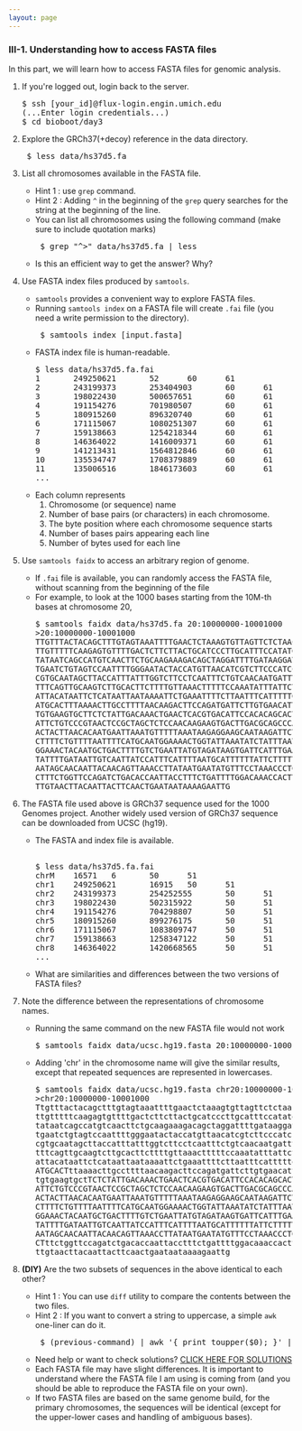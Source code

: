 ```yaml
---
layout: page
---
```


### III-1. Understanding how to access FASTA files

In this part, we will learn how to access FASTA files for genomic analysis.

1. If you're logged out, login back to the server.
   <pre>
   $ ssh [your_id]@flux-login.engin.umich.edu
   (...Enter login credentials...)
   $ cd bioboot/day3 </pre>

2. Explore the GRCh37(+decoy) reference in the data directory.

   <pre> $ less data/hs37d5.fa </pre>
  
3. List all chromosomes available in the FASTA file.
   - Hint 1 : use `grep` command.
   - Hint 2 : Adding `^` in the beginning of the `grep` query searches for the string at the beginning of the line.
   - You can list all chromosomes using the following command (make sure to include quotation marks)
     <pre> $ grep "^>" data/hs37d5.fa | less </pre>
   - Is this an efficient way to get the answer? Why?

4. Use FASTA index files produced by `samtools`.
   - `samtools` provides a convenient way to explore FASTA files.
   - Running `samtools index` on a FASTA file will create `.fai` file (you need a write permission to the directory).
     <pre> $ samtools index [input.fasta] </pre>
   - FASTA index file is human-readable.
     <pre>
     $ less data/hs37d5.fa.fai
     1       249250621       52      60      61
     2       243199373       253404903       60      61
     3       198022430       500657651       60      61
     4       191154276       701980507       60      61
     5       180915260       896320740       60      61
     6       171115067       1080251307      60      61
     7       159138663       1254218344      60      61
     8       146364022       1416009371      60      61
     9       141213431       1564812846      60      61
     10      135534747       1708379889      60      61
     11      135006516       1846173603      60      61
     ... </pre>
   - Each column represents
     1. Chromosome (or sequence) name
     2. Number of base pairs (or characters) in each chromosome.
     3. The byte position where each chromosome sequence starts
     4. Number of bases pairs appearing each line
     5. Number of bytes used for each line

5. Use `samtools faidx` to access an arbitrary region of genome.
   - If `.fai` file is available, you can randomly access the FASTA file, without scanning from the beginning of the file
   - For example, to look at the 1000 bases starting from the 10M-th bases at chromosome 20,
     <pre>
     $ samtools faidx data/hs37d5.fa 20:10000000-10001000
     >20:10000000-10001000
     TTGTTTACTACAGCTTTGTAGTAAATTTTGAACTCTAAAGTGTTAGTTCTCTAACTTTGT
     TTGTTTTTCAAGAGTGTTTTGACTCTTCTTACTGCATCCCTTGCATTTCCATATGGACTT
     TATAATCAGCCATGTCAACTTCTGCAAGAAAGACAGCTAGGATTTTGATAAGGATTGTGT
     TGAATCTGTAGTCCAATTTTGGGAATACTACCATGTTAACATCGTCTTCCCATCCATGCA
     CGTGCAATAGCTTACCATTTATTTGGTCTTCCTCAATTTCTGTCAACAATGATTTGTAGT
     TTTCAGTTGCAAGTCTTGCACTTCTTTTGTTAAACTTTTTCCAAATATTTATTCTTCTTA
     ATTACATAATTCTCATAATTAATAAAATTCTGAAATTTTCTTAATTTCATTTTTGTGGCC
     ATGCACTTTAAAACTTGCCTTTTAACAAGACTTCCAGATGATTCTTGTGAACATTAAGTT
     TGTGAAGTGCTTCTCTATTGACAAACTGAACTCACGTGACATTCCACACAGCACTGGCAA
     ATTCTGTCCCGTAACTCCGCTAGCTCTCCAACAAGAAGTGACTTGACGCAGCCCAAGGTT
     ACTACTTAACACAATGAATTAAATGTTTTTAAATAAGAGGAAGCAATAAGATTCTAAAGG
     CTTTTCTGTTTTAATTTTCATGCAATGGAAAACTGGTATTAAATATCTATTTAATTAGGA
     GGAAACTACAATGCTGACTTTTGTCTGAATTATGTAGATAAGTGATTCATTTGAAACAAT
     TATTTTGATAATTGTCAATTATCCATTTCATTTTAATGCATTTTTTATTCTTTTTTCAAA
     AATAGCAACAATTACAACAGTTAAACCTTATAATGAATATGTTTCCTAAACCCTGTTCTA
     CTTTCTGGTTCCAGATCTGACACCAATTACCTTTCTGATTTTGGACAAACCACTTAATAT
     TTGTAACTTACAATTACTTCAACTGAATAATAAAAGAATTG </pre>
   
6. The FASTA file used above is GRCh37 sequence used for the 1000 Genomes project. Another widely used version of GRCh37 sequence can be downloaded from UCSC (hg19).
   - The FASTA and index file is available.
     <pre> 
     $ less data/hs37d5.fa.fai
     chrM    16571   6       50      51
     chr1    249250621       16915   50      51
     chr2    243199373       254252555       50      51
     chr3    198022430       502315922       50      51
     chr4    191154276       704298807       50      51
     chr5    180915260       899276175       50      51
     chr6    171115067       1083809747      50      51
     chr7    159138663       1258347122      50      51
     chr8    146364022       1420668565      50      51
     ... </pre>
   - What are similarities and differences between the two versions of FASTA files?

7. Note the difference between the representations of chromosome names.
   - Running the same command on the new FASTA file would not work
   
     <pre>
     $ samtools faidx data/ucsc.hg19.fasta 20:10000000-10001000 </pre>
   - Adding 'chr' in the chromosome name will give the similar results, except that repeated sequences are represented in lowercases.
   
     <pre>
     $ samtools faidx data/ucsc.hg19.fasta chr20:10000000-10001000   
     >chr20:10000000-10001000
     Ttgtttactacagctttgtagtaaattttgaactctaaagtgttagttctctaactttgt
     ttgtttttcaagagtgttttgactcttcttactgcatcccttgcatttccatatggactt
     tataatcagccatgtcaacttctgcaagaaagacagctaggattttgataaggattgtgt
     tgaatctgtagtccaattttgggaatactaccatgttaacatcgtcttcccatccatgca
     cgtgcaatagcttaccatttatttggtcttcctcaatttctgtcaacaatgatttgtagt
     tttcagttgcaagtcttgcacttcttttgttaaactttttccaaatatttattcttctta
     attacataattctcataattaataaaattctgaaattttcttaatttcatttttgTGGCC
     ATGCACTttaaaacttgccttttaacaagacttccagatgattcttgtgaacattaagtt
     tgtgaagtgctTCTCTATTGACAAACTGAACTCACGTGACATTCCACACAGCACTGGCAA
     ATTCTGTCCCGTAACTCCGCTAGCTCTCCAACAAGAAGTGACTTGACGCAGCCCAAGGTT
     ACTACTTAACACAATGAATTAAATGTTTTTAAATAAGAGGAAGCAATAAGATTCTAAAGG
     CTTTTCTGTTTTAATTTTCATGCAATGGAAAACTGGTATTAAATATCTATTTAATTAGGA
     GGAAACTACAATGCTGACTTTTGTCTGAATTATGTAGATAAGTGATTCATTTGAAACAAT
     TATTTTGATAATTGTCAATTATCCATTTCATTTTAATGCATTTTTTATTCTTTTTTCAAA
     AATAGCAACAATTACAACAGTTAAACCTTATAATGAATATGTTTCCTAAACCCTGTTCTA
     CTttctggttccagatctgacaccaattacctttctgattttggacaaaccacttaatat
     ttgtaacttacaattacttcaactgaataataaaagaattg </pre>

8. **(DIY)** Are the two subsets of sequences in the above identical to each other?
   - Hint 1 : You can use `diff` utility to compare the contents between the two files.
   - Hint 2 : If you want to convert a string to uppercase, a simple `awk` one-liner can do it.
     <pre> $ (previous-command) | awk '{ print toupper($0); }' | (next-command) </pre>
   - Need help or want to check solutions? [CLICK HERE FOR SOLUTIONS](../class-material/day3-answers.html#are-the-two-subsets-of-sequences-in-the-above-identical-to-each-other)
   - Each FASTA file may have slight differences. It is important to understand where the FASTA file I am using is coming from (and you should be able to reproduce the FASTA file on your own).
   - If two FASTA files are based on the same genome build, for the primary chromosomes, the sequences will be identical (except for the upper-lower cases and handling of ambiguous bases).
   